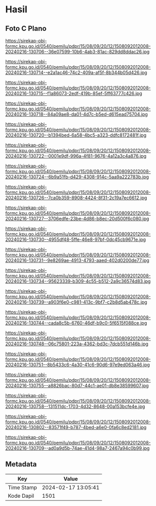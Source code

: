# Hasil

## Foto C Plano

https://sirekap-obj-formc.kpu.go.id/0540/pemilu/pdpr/15/08/09/20/12/1508092012008-20240216-130706--36e07599-10b6-4ab3-81ac-829dd8ddac26.jpg

https://sirekap-obj-formc.kpu.go.id/0540/pemilu/pdpr/15/08/09/20/12/1508092012008-20240216-130714--e2a1ac46-74c2-409a-af5f-8b344b05d426.jpg

https://sirekap-obj-formc.kpu.go.id/0540/pemilu/pdpr/15/08/09/20/12/1508092012008-20240216-130715--f1a86073-2edf-419b-85ef-5ff63777c426.jpg

https://sirekap-obj-formc.kpu.go.id/0540/pemilu/pdpr/15/08/09/20/12/1508092012008-20240216-130718--84a09ae8-da01-4d7c-b5ed-d615ead75704.jpg

https://sirekap-obj-formc.kpu.go.id/0540/pemilu/pdpr/15/08/09/20/12/1508092012008-20240216-130720--b1394bed-6a58-4bc5-a323-ddfc8172481f.jpg

https://sirekap-obj-formc.kpu.go.id/0540/pemilu/pdpr/15/08/09/20/12/1508092012008-20240216-130722--0001e9df-996a-4f81-9676-4a12a3c4a876.jpg

https://sirekap-obj-formc.kpu.go.id/0540/pemilu/pdpr/15/08/09/20/12/1508092012008-20240216-130724--6b9a51fb-d429-4308-914c-5aa9a222783b.jpg

https://sirekap-obj-formc.kpu.go.id/0540/pemilu/pdpr/15/08/09/20/12/1508092012008-20240216-130726--7ca0b359-8908-4424-8f31-2c19a7ec6612.jpg

https://sirekap-obj-formc.kpu.go.id/0540/pemilu/pdpr/15/08/09/20/12/1508092012008-20240216-130727--3706edfe-23be-4d86-b8ec-20d500f6c080.jpg

https://sirekap-obj-formc.kpu.go.id/0540/pemilu/pdpr/15/08/09/20/12/1508092012008-20240216-130730--4955df48-5ffe-46e8-97bf-0dc45cb9671e.jpg

https://sirekap-obj-formc.kpu.go.id/0540/pemilu/pdpr/15/08/09/20/12/1508092012008-20240216-130731--9e8269ae-4913-4793-aaed-402d0200de77.jpg

https://sirekap-obj-formc.kpu.go.id/0540/pemilu/pdpr/15/08/09/20/12/1508092012008-20240216-130734--95623339-b309-4c55-b512-2a9c36574d83.jpg

https://sirekap-obj-formc.kpu.go.id/0540/pemilu/pdpr/15/08/09/20/12/1508092012008-20240216-130739--a903f6e0-c981-413c-9bf7-c2b8d5ab478c.jpg

https://sirekap-obj-formc.kpu.go.id/0540/pemilu/pdpr/15/08/09/20/12/1508092012008-20240216-130744--cada8c5b-6760-46df-b9c0-5f6515f088ce.jpg

https://sirekap-obj-formc.kpu.go.id/0540/pemilu/pdpr/15/08/09/20/12/1508092012008-20240216-130748--06c75801-223a-4362-bd3c-7dcb551d146b.jpg

https://sirekap-obj-formc.kpu.go.id/0540/pemilu/pdpr/15/08/09/20/12/1508092012008-20240216-130751--8b5433c6-4a30-41c6-90d6-97e9ed063a46.jpg

https://sirekap-obj-formc.kpu.go.id/0540/pemilu/pdpr/15/08/09/20/12/1508092012008-20240216-130755--a8826bac-80d7-44c1-ae01-db8e38599607.jpg

https://sirekap-obj-formc.kpu.go.id/0540/pemilu/pdpr/15/08/09/20/12/1508092012008-20240216-130758--131511dc-1703-4d32-8648-00a153bcfe4e.jpg

https://sirekap-obj-formc.kpu.go.id/0540/pemilu/pdpr/15/08/09/20/12/1508092012008-20240216-130802--83571f49-b787-4bed-a6e0-0fa6c8ed2181.jpg

https://sirekap-obj-formc.kpu.go.id/0540/pemilu/pdpr/15/08/09/20/12/1508092012008-20240216-130709--ad0a9d5b-74ae-41d4-98a7-2467a94c0b99.jpg


## Metadata

| Key        | Value               |
| ---------- | ------------------- |
| Time Stamp | 2024-02-17 13:05:41 |
| Kode Dapil | 1501                |



